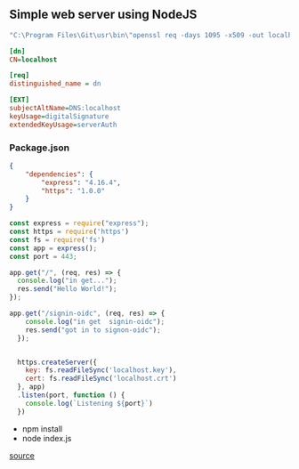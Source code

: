 ## Simple web server using NodeJS

```bat
"C:\Program Files\Git\usr\bin\"openssl req -days 1095 -x509 -out localhost.crt -keyout localhost.key -newkey rsa:2048 -nodes -sha256 -subj "/CN=localhost" -extensions EXT -config ./localhost.config
```

```ini
[dn]
CN=localhost

[req]
distinguished_name = dn

[EXT]
subjectAltName=DNS:localhost
keyUsage=digitalSignature
extendedKeyUsage=serverAuth
```

### Package.json
```json
{
    "dependencies": {
        "express": "4.16.4",
        "https": "1.0.0"
    }
}

```

```javascript
const express = require("express");
const https = require('https')
const fs = require('fs')
const app = express();
const port = 443;

app.get("/", (req, res) => {
  console.log("in get...");
  res.send("Hello World!");
});

app.get("/signin-oidc", (req, res) => {
    console.log("in get  signin-oidc");
    res.send("got in to signon-oidc");
  });


  https.createServer({
    key: fs.readFileSync('localhost.key'),
    cert: fs.readFileSync('localhost.crt')
  }, app)
  .listen(port, function () {
    console.log(`Listening ${port}`)
  })

```

* npm install
* node index.js

[source](https://timonweb.com/posts/running-expressjs-server-over-https/)
